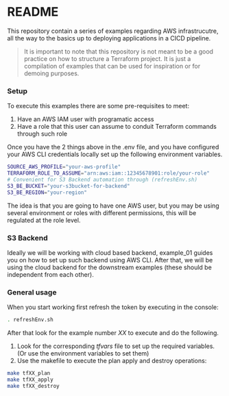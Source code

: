 # README #
This repository contain a series of examples regarding AWS infrastrucutre, all the way to the basics up to deploying applications in a CICD pipeline.

> It is important to note that this repository is not meant to be a good practice on how to structure a Terraform project. It is just a compilation of examples that can be used for inspiration or for demoing purposes.

### Setup ###
To execute this examples there are some pre-requisites to meet:
1. Have an AWS IAM user with programatic access
2. Have a role that this user can assume to conduit Terraform commands through such role

Once you have the 2 things above in the .env file, and you have configured your AWS CLI credentials locally set up the following environment variables.
```bash
SOURCE_AWS_PROFILE="your-aws-profile"
TERRAFORM_ROLE_TO_ASSUME="arn:aws:iam::12345678901:role/your-role"
# Convenient for S3 Backend automation through (refreshEnv.sh)
S3_BE_BUCKET="your-s3bucket-for-backend"
S3_BE_REGION="your-region"  
```

The idea is that you are going to have one AWS user, but you may be using several environment or roles with different permissions, this will be regulated at the role level.

### S3 Backend ###
Ideally we will be working with cloud based backend, example_01 guides you on how to set up such backend using AWS CLI. After that, we will be using the cloud backend for the downstream examples (these should be independent from each other).


### General usage ###
When you start working first refresh the token by executing in the console:
```bash
. refreshEnv.sh
```

After that look for the example number *XX* to execute and do the following.
1. Look for the corresponding *tfvars* file to set up the required variables. (Or use the environment variables to set them) 
2. Use the makefile to execute the plan apply and destroy operations:
```bash 
make tfXX_plan
make tfXX_apply
make tfXX_destroy
```

<!-- 
### Content (AWS CLI) ###
**Done**<br>
- Example 01: Listing AMI's
- Example 02: Authentication 
 
**WIP**<br>
- Example 03: JupyterHub 
**TODO**<br>



### Content (Terraform) ###
**Done**<br>
- Example 01: Set up S3 as Backend for Terraform

- Example 08: Jenkins Server running on EC2 (Not fully automated) 
 
- terraform_local: *Needs README*
- terraform_local: Needs README

**WIP**<br>
- Example 02: AWS Lambda Application
    - Folder needs renaming & backend needs to be set as an S3 bucket
- Example 03: SFTP Server
- Example 04: SFTP Server
    - Readme File needs to be expanded

**TODO**<br>


- Example 04: RDS (MariaDB) Database creation  

- Example 07: RDS (MariaDB) Database creation

- Example 10: SSL/TLS app
- Example 12: Jenkins master with slave builders
- Example 15: Jenkins CICD zero-downtime deployment


### Certifications: ###
https://www.aws.training/Transcript/CompletionCertificateHtml?transcriptid=srgvf8z7qEqL9xHczwdfxw2 -->
